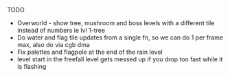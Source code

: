TODO 

* Overworld - show tree, mushroom and boss levels with a different tile instead of numbers ie lvl 1-tree
* Do water and flag tile updates from a single fn, so we can do 1 per frame max, also do via cgb dma
* Fix palettes and flagpole at the end of the rain level
* level start in the freefall level gets messed up if you drop too fast while it is flashing